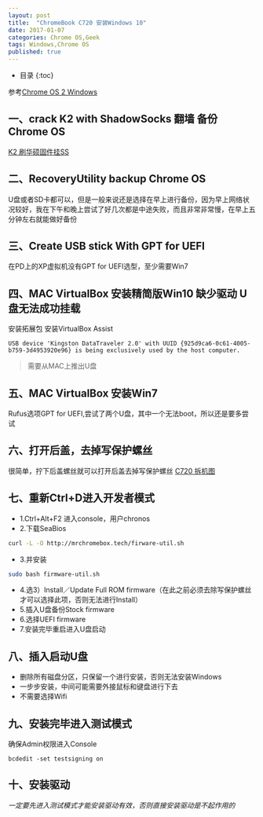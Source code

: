 ```yaml
---
layout: post
title:  "ChromeBook C720 安装Windows 10"
date: 2017-01-07
categories: Chrome OS,Geek
tags: Windows,Chrome OS
published: true
---
```

* 目录
{:toc}


参考[Chrome OS 2 Windows](https://coolstar.org/chromebook/windows-install.html?device=peppy)


## 一、crack K2 with ShadowSocks 翻墙 备份Chrome OS
[K2 刷华硕固件挂SS](http://51.ruyo.net/p/2245.html)

## 二、RecoveryUtility backup Chrome OS

U盘或者SD卡都可以，但是一般来说还是选择在早上进行备份，因为早上网络状况较好，我在下午和晚上尝试了好几次都是中途失败，而且非常非常慢，在早上五分钟左右就能做好备份

## 三、Create USB stick With GPT for UEFI
在PD上的XP虚拟机没有GPT for UEFI选型，至少需要Win7

## 四、MAC VirtualBox 安装精简版Win10 缺少驱动 U盘无法成功挂载
安装拓展包
安装VirtualBox Assist
```plain
USB device 'Kingston DataTraveler 2.0' with UUID {925d9ca6-0c61-4005-b759-3d4953920e96} is being exclusively used by the host computer.
```
> 需要从MAC上推出U盘

## 五、MAC VirtualBox 安装Win7

Rufus选项GPT for UEFI,尝试了两个U盘，其中一个无法boot，所以还是要多尝试

## 六、打开后盖，去掉写保护螺丝

很简单，拧下后盖螺丝就可以打开后盖去掉写保护螺丝
[C720 拆机图](https://www.chromium.org/chromium-os/developer-information-for-chrome-os-devices/acer-c720-chromebook)

## 七、重新Ctrl+D进入开发者模式

- 1.Ctrl+Alt+F2 进入console，用户chronos
- 2.下载SeaBios

```bash
curl -L -O http://mrchromebox.tech/firware-util.sh
```

- 3.并安装

```bash
sudo bash firmware-util.sh
```

- 4.选3）Install／Update Full ROM firmware（在此之前必须去除写保护螺丝才可以选择此项，否则无法进行Install）
- 5.插入U盘备份Stock firmware
- 6.选择UEFI firmware
- 7.安装完毕重启进入U盘启动

## 八、插入启动U盘

- 删除所有磁盘分区，只保留一个进行安装，否则无法安装Windows
- 一步步安装，中间可能需要外接鼠标和键盘进行下去
- 不需要选择Wifi

## 九、安装完毕进入测试模式

确保Admin权限进入Console

```command
bcdedit -set testsigning on
```


## 十、安装驱动
*一定要先进入测试模式才能安装驱动有效，否则直接安装驱动是不起作用的*
